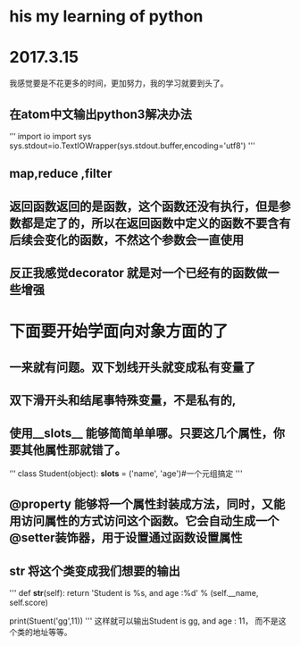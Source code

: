# his my learning of python
# 2017.3.15
我感觉要是不花更多的时间，更加努力，我的学习就要到头了。

## 在atom中文输出python3解决办法
‘’‘
import io
import sys
sys.stdout=io.TextIOWrapper(sys.stdout.buffer,encoding='utf8')
'''
## map,reduce ,filter

## 返回函数返回的是函数，这个函数还没有执行，但是参数都是定了的，所以在返回函数中定义的函数不要含有后续会变化的函数，不然这个参数会一直使用

## 反正我感觉decorator 就是对一个已经有的函数做一些增强


# 下面要开始学面向对象方面的了
## 一来就有问题。双下划线开头就变成私有变量了
## 双下滑开头和结尾事特殊变量，不是私有的,
## 使用__slots__ 能够简简单单哪。只要这几个属性，你要其他属性那就错了。
‘’‘
class Student(object):
    __slots__ = ('name', 'age')#一个元组搞定
'''
## @property 能够将一个属性封装成方法，同时，又能用访问属性的方式访问这个函数。它会自动生成一个@setter装饰器，用于设置通过函数设置属性

## __str__ 将这个类变成我们想要的输出
'''
def __str__(self):
    return 'Student is %s, and age :%d' % (self.__name, self.score)

print(Stuent('gg',11))
'''
这样就可以输出Student is gg, and age : 11， 而不是这个类的地址等等。
